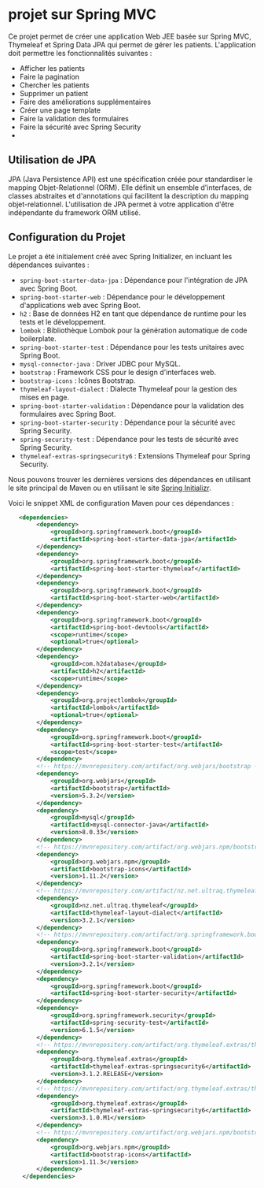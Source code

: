 # projet sur Spring MVC

Ce projet permet de créer une application Web JEE basée sur Spring MVC, Thymeleaf et Spring Data JPA qui permet de gérer les patients. L'application doit permettre les fonctionnalités suivantes :
- Afficher les patients
- Faire la pagination
- Chercher les patients
- Supprimer un patient
- Faire des améliorations supplémentaires
- Créer une page template
- Faire la validation des formulaires
- Faire la sécurité avec Spring Security
- 
## Utilisation de JPA

JPA (Java Persistence API) est une spécification créée pour standardiser le mapping Objet-Relationnel (ORM). Elle définit un ensemble d'interfaces, de classes abstraites et d'annotations qui facilitent la description du mapping objet-relationnel. L'utilisation de JPA permet à votre application d'être indépendante du framework ORM utilisé.

## Configuration du Projet

Le projet a été initialement créé avec Spring Initializer, en incluant les dépendances suivantes :

- `spring-boot-starter-data-jpa` : Dépendance pour l'intégration de JPA avec Spring Boot.
- `spring-boot-starter-web` : Dépendance pour le développement d'applications web avec Spring Boot.
- `h2` : Base de données H2 en tant que dépendance de runtime pour les tests et le développement.
- `lombok` : Bibliothèque Lombok pour la génération automatique de code boilerplate.
- `spring-boot-starter-test` : Dépendance pour les tests unitaires avec Spring Boot.
- `mysql-connector-java` : Driver JDBC pour MySQL.
- `bootstrap` : Framework CSS pour le design d'interfaces web.
- `bootstrap-icons` : Icônes Bootstrap.
- `thymeleaf-layout-dialect` : Dialecte Thymeleaf pour la gestion des mises en page.
- `spring-boot-starter-validation` : Dépendance pour la validation des formulaires avec Spring Boot.
- `spring-boot-starter-security` : Dépendance pour la sécurité avec Spring Security.
- `spring-security-test` : Dépendance pour les tests de sécurité avec Spring Security.
- `thymeleaf-extras-springsecurity6` : Extensions Thymeleaf pour Spring Security.


Nous pouvons trouver les dernières versions des dépendances en utilisant le site principal de Maven ou en utilisant le site [Spring Initializr](https://start.spring.io/).

Voici le snippet XML de configuration Maven pour ces dépendances :

```xml
   <dependencies>
        <dependency>
            <groupId>org.springframework.boot</groupId>
            <artifactId>spring-boot-starter-data-jpa</artifactId>
        </dependency>
        <dependency>
            <groupId>org.springframework.boot</groupId>
            <artifactId>spring-boot-starter-thymeleaf</artifactId>
        </dependency>
        <dependency>
            <groupId>org.springframework.boot</groupId>
            <artifactId>spring-boot-starter-web</artifactId>
        </dependency>
        <dependency>
            <groupId>org.springframework.boot</groupId>
            <artifactId>spring-boot-devtools</artifactId>
            <scope>runtime</scope>
            <optional>true</optional>
        </dependency>
        <dependency>
            <groupId>com.h2database</groupId>
            <artifactId>h2</artifactId>
            <scope>runtime</scope>
        </dependency>
        <dependency>
            <groupId>org.projectlombok</groupId>
            <artifactId>lombok</artifactId>
            <optional>true</optional>
        </dependency>
        <dependency>
            <groupId>org.springframework.boot</groupId>
            <artifactId>spring-boot-starter-test</artifactId>
            <scope>test</scope>
        </dependency>
        <!-- https://mvnrepository.com/artifact/org.webjars/bootstrap -->
        <dependency>
            <groupId>org.webjars</groupId>
            <artifactId>bootstrap</artifactId>
            <version>5.3.2</version>
        </dependency>
        <dependency>
            <groupId>mysql</groupId>
            <artifactId>mysql-connector-java</artifactId>
            <version>8.0.33</version>
        </dependency>
        <!-- https://mvnrepository.com/artifact/org.webjars.npm/bootstrap-icons -->
        <dependency>
            <groupId>org.webjars.npm</groupId>
            <artifactId>bootstrap-icons</artifactId>
            <version>1.11.2</version>
        </dependency>
        <!-- https://mvnrepository.com/artifact/nz.net.ultraq.thymeleaf/thymeleaf-layout-dialect -->
        <dependency>
            <groupId>nz.net.ultraq.thymeleaf</groupId>
            <artifactId>thymeleaf-layout-dialect</artifactId>
            <version>3.2.1</version>
        </dependency>
        <!-- https://mvnrepository.com/artifact/org.springframework.boot/spring-boot-starter-validation -->
        <dependency>
            <groupId>org.springframework.boot</groupId>
            <artifactId>spring-boot-starter-validation</artifactId>
            <version>3.2.1</version>
        </dependency>
        <dependency>
            <groupId>org.springframework.boot</groupId>
            <artifactId>spring-boot-starter-security</artifactId>
        </dependency>
        <dependency>
            <groupId>org.springframework.security</groupId>
            <artifactId>spring-security-test</artifactId>
            <version>6.1.5</version>
        </dependency>
        <!-- https://mvnrepository.com/artifact/org.thymeleaf.extras/thymeleaf-extras-springsecurity6 -->
        <dependency>
            <groupId>org.thymeleaf.extras</groupId>
            <artifactId>thymeleaf-extras-springsecurity6</artifactId>
            <version>3.1.2.RELEASE</version>
        </dependency>
        <!-- https://mvnrepository.com/artifact/org.thymeleaf.extras/thymeleaf-extras-springsecurity6 -->
        <dependency>
            <groupId>org.thymeleaf.extras</groupId>
            <artifactId>thymeleaf-extras-springsecurity6</artifactId>
            <version>3.1.0.M1</version>
        </dependency>
        <!-- https://mvnrepository.com/artifact/org.webjars.npm/bootstrap-icons -->
        <dependency>
            <groupId>org.webjars.npm</groupId>
            <artifactId>bootstrap-icons</artifactId>
            <version>1.11.3</version>
        </dependency>
    </dependencies>
```
